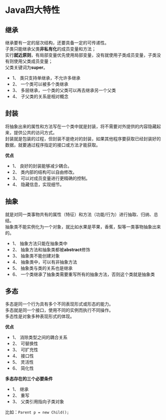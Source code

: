 # Java四大特性
## 继承

继承要有一定的层次结构，还要具备一定的可传递性。  
子类只能继承父类**非私有化**的成员变量和方法；  
实行**就近原则**，有局部变量优先使用局部变量，没有就使用子类成员变量，子类没有则使用父类成员变量；  
父类关键词为**super**。

* 1、 类只支持单继承，不允许多继承
* 2、 一个类可以被多个类继承
* 3、 多层继承，一个类的父类可以再去继承另一个父类
* 4、 子父类的关系是相对概念

## 封装
将抽象出来的属性和方法写在一个类中就是封装，将不需要对外提供的内容隐藏起来，提供公共的访问方式。  
封装就是包装的过程，但封装不是绝对的封装，如果其他程序要获取已经封装好的数据，就要通过程序指定的接口或方法才能获取。 

**优点**
* 1、 良好的封装能够减少耦合。
* 2、 类内部的结构可以自由修改。
* 3、 可以对成员变量进行更精确的控制。
* 4、 隐藏信息，实现细节。

## 抽象
就是对同一类事物共有的属性（特征）和方法（功能/行为）进行抽取、归纳、总结。  
抽象类不能实例化为一个对象，就比如水果是苹果，香蕉，梨等一类事物抽象出来的。

* 1、 抽象方法只能在抽象类中  
* 2、 抽象方法和抽象类都被**abstract**修饰  
* 3、 抽象类不能创建对象  
* 4、 抽象类中，可以有非抽象方法  
* 5、 抽象类与类的关系也是继承  
* 6、 一个类继承了抽象类需要重写所有的抽象方法，否则这个类就是抽象类

## 多态
多态是同一个行为具有多个不同表现形式或形态的能力。  
多态就是同一个接口，使用不同的实例而执行不同操作。  
多态性是对象多种表现形式的体现。

**优点**
* 1、 消除类型之间的耦合关系
* 2、 可替换性
* 3、 可扩充性
* 4、 接口性
* 5、 灵活性
* 6、 简化性

**多态存在的三个必要条件**
* 1、 继承
* 2、 重写
* 3、 父类引用指向子类对象

比如：```Parent p = new Child();```